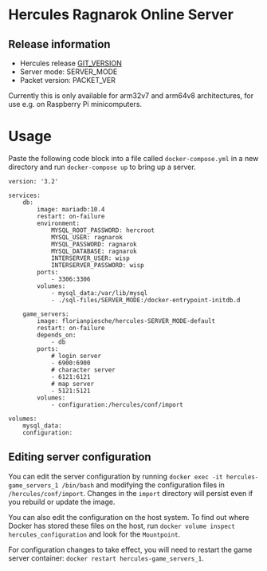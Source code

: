 # Hercules Ragnarok Online Server

## Release information

* Hercules release [GIT_VERSION](https://github.com/HerculesWS/Hercules/releases/tag/GIT_VERSION)
* Server mode: SERVER_MODE
* Packet version: PACKET_VER

Currently this is only available for arm32v7 and arm64v8 architectures, for use e.g. on Raspberry Pi minicomputers.


# Usage

Paste the following code block into a file called `docker-compose.yml` in a new directory and run `docker-compose up` to bring up a server.

    version: '3.2'

    services:
        db:
            image: mariadb:10.4
            restart: on-failure
            environment:
                MYSQL_ROOT_PASSWORD: hercroot
                MYSQL_USER: ragnarok
                MYSQL_PASSWORD: ragnarok
                MYSQL_DATABASE: ragnarok
                INTERSERVER_USER: wisp
                INTERSERVER_PASSWORD: wisp
            ports:
                - 3306:3306
            volumes:
                - mysql_data:/var/lib/mysql
                - ./sql-files/SERVER_MODE:/docker-entrypoint-initdb.d

        game_servers:
            image: florianpiesche/hercules-SERVER_MODE-default
            restart: on-failure
            depends_on:
                - db
            ports:
                # login server
                - 6900:6900
                # character server
                - 6121:6121
                # map server
                - 5121:5121
            volumes:
                - configuration:/hercules/conf/import

    volumes:
        mysql_data:
        configuration:

## Editing server configuration

You can edit the server configuration by running `docker exec -it hercules-game_servers_1 /bin/bash` and modifying the configuration files in `/hercules/conf/import`. Changes in the `import` directory will persist even if you rebuild or update the image.

You can also edit the configuration on the host system. To find out where Docker has stored these files on the host, run `docker volume inspect hercules_configuration` and look for the `Mountpoint`.

For configuration changes to take effect, you will need to restart the game server container: `docker restart hercules-game_servers_1`.
